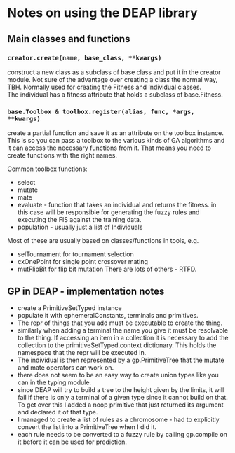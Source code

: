 # Notes on using the DEAP library

## Main classes and functions

### `creator.create(name, base_class, **kwargs)`
construct a new class as a subclass of base class and put it in the creator module. 
Not sure of the advantage over creating a class the normal way, TBH.
Normally used for creating the Fitness and Individual classes.  
The individual has a fitness attribute that holds a subclass of base.Fitness.

### `base.Toolbox & toolbox.register(alias, func, *args, **kwargs)`
create a partial function and save it as an attribute on the toolbox instance.  
This is so you can pass a toolbox to the various kinds of GA algorithms and it can access the necessary functions from it.  That means you need to create functions with the right names.

Common toolbox functions:
- select
- mutate
- mate
- evaluate - function that takes an individual and returns the fitness.
  in this case will be responsible for generating the fuzzy rules and executing the FIS against the training data.  
- population - usually just a list of Individuals

Most of these are usually based on classes/functions in tools, e.g. 
- selTournament for tournament selection
- cxOnePoint for single point crossover mating
- mutFlipBit for flip bit mutation
There are lots of others - RTFD.

## GP in DEAP - implementation notes
- create a PrimitiveSetTyped instance
- populate it with ephemeralConstants, terminals and primitives.
- The repr of things that you add must be executable to create the thing. 
- similarly when adding a terminal the name you give it must be resolvable to the thing.  If accessing an item in a collection it is necessary to add the collection to the primitiveSetTyped.context dictionary.  This holds the namespace that the repr will be executed in.
-  The individual is then represented by a gp.PrimitiveTree that the mutate and mate operators can work on. 
-  there does not seem to be an easy way to create union types like you can in the typing module.  
-  since DEAP will try to build a tree to the height given by the limits, it will fail if there is only a terminal of a given type since it cannot build on that.  To get over this I added a noop primitive that just returned its argument and declared it of that type.
- I managed to create a list of rules as a chromosome - had to explicitly convert the list into a PrimitiveTree when I did it.
- each rule needs to be converted to a fuzzy rule by calling gp.compile on it before it can be used for prediction.  



